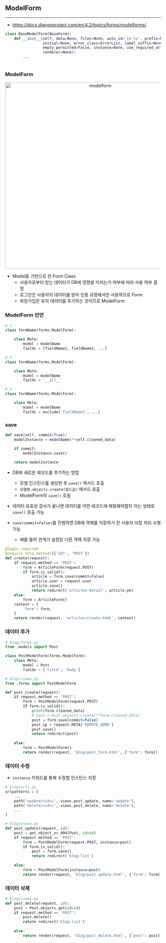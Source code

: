 ## ModelForm

---

- https://docs.djangoproject.com/en/4.2/topics/forms/modelforms/

```python
class BaseModelForm(BaseForm):
    def __init__(self, data=None, files=None, auto_id='id_%s', prefix=None, 
                 initial=None, error_class=ErrorList, label_suffix=None, 
                 empty_permitted=False, instance=None, use_required_attribute=None, 
                 renderer=None):
        ...
    
```

### ModelForm

<p align="center">
    <img width="600" alt="modelform" src="https://github.com/zacinthepark/TIL/assets/86648892/51bf2aee-96f8-4073-a88c-9a2904f9aab5">
</p>

- Model을 기반으로 한 Form Class
    - 사용자로부터 받는 데이터가 DB에 영향을 미치는가 여부에 따라 사용 여부 결정
    - 로그인은 사용자의 데이터를 받아 인증 과정에서만 사용하므로 Form
    - 회원가입은 유저 데이터를 추가하는 것이므로 ModelForm

### ModelForm 선언

```python
# 1
class formName(forms.ModelForm):

    class Meta:
        model = modelName
        fields = [fieldName1, fieldName2, ...]

# 2
class formName(forms.ModelForm):

    class Meta:
        model = modelName
        fields = '__all__'

# 3
class formName(forms.ModelForm):

    class Meta:
        model = modelName
        fields = exclude('fieldName1', ...)

```

### save

```python
def save(self, commit=True):
    modelInstance = modelName(**self.cleaned_data)

    if commit:
        modelInstance.save()
    
    return modelInstance

```

- DB에 새로운 레코드를 추가하는 방법
    - 모델 인스턴스를 생성한 후 `save()` 메서드 호출
    - `모델명.objects.create(필드값)` 메서드 호출
    - ModelForm의 `save()` 호출

- 데이터 유효성 검사가 끝나면 데이터를 어떤 레코드에 매핑해야할지 아는 상태로 `save()` 호출 가능

- `save(commit=False)`를 진행하면 DB에 객체를 저장하기 전 사용자 지정 처리 수행 가능
    - 예를 들어 관계가 설정된 다른 객체 저장 가능

```python
@login_required
@require_http_methods(['GET', 'POST'])
def create(request):
    if request.method == 'POST':
        form = ArticleForm(request.POST)
        if form.is_valid():
            article = form.save(commit=False)
            article.user = request.user
            article.save()
            return redirect('articles:detail', article.pk)
    else:
        form = ArticleForm()
    context = {
        'form': form,
    }
    return render(request, 'articles/create.html', context)

```

### 데이터 추가

```python
# blog/forms.py
from .models import Post

class PostModelForm(forms.ModelForm):
    class Meta:
        model = Post
        fields = ['title', 'body']

# blog/views.py
from .forms import PostModelForm

def post_create(request):
    if request.method == 'POST':
        form = PostModelForm(request.POST)
        if form.is_valid():
            print(form.cleaned_data)
            # post = Post.objects.create(**form.cleaned_data)
            post = form.save(commit=False)
            post.ip = request.META['REMOTE_ADDR']
            post.save()
            return redirect(post)
    
    else:
        form = PostModelForm()
        return render(request, 'blog/post_form.html', {'form': form})

```

### 데이터 수정

- `instance` 키워드를 통해 수정할 인스턴스 지정

```python
# blog/urls.py
urlpatterns = [
    ...
    path('update/<id>/', views.post_update, name='update'), 
    path('delete/<id>/', views.post_delete, name='delete'), 
    ...
]

# blog/views.py
def post_update(request, id):
    post = get_object_or_404(Post, id=id)
    if request.method == 'POST':
        form = PostModelForm(request.POST, instance=post)
        if form.is_valid():
            post = form.save()
            return redirect('blog:list')
    
    else:
        form = PostModelForm(instance=post)
        return render(request, 'blog/post_update.html', {'form': form})

```

### 데이터 삭제

```python
# blog/views.py
def post_delete(request, id):
    post = Post.objects.get(id=id)
    if request.method == 'POST':
        post.delete()
        return redirect('blog:list')
    
    else:
        return render(request, 'blog/post_delete.html', {'post': post})

```

